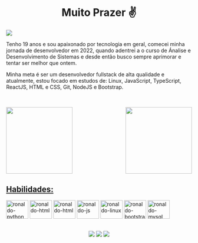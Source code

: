 <h1 align="center">Muito Prazer ✌️</h1>

<div>
<img src="https://media.discordapp.net/attachments/808170724224925736/1217100424033603645/ronaldo-pic_2.png?ex=6602cc19&is=65f05719&hm=5d8496ab8483518a0a2a13a68974aea181c786c49a8b607a84c95960240569c6&=&format=webp&quality=lossless&width=1311&height=671">
</div>

Tenho 19 anos e sou apaixonado por tecnologia em geral, comecei minha jornada de desenvolvedor em 2022, quando adentrei a o curso de Ánalise e Desenvolvimento de Sistemas e desde então busco sempre aprimorar e tentar ser melhor que ontem.

Minha meta é ser um desenvolvedor fullstack de alta qualidade e atualmente, estou focado em estudos de: Linux, JavaScript, TypeScript, ReactJS, HTML e CSS, Git, NodeJS e Bootstrap.
##
<br>
 
<div>
    <a href="https://github.com/ronaldodiass">
    <img height="180em" src="https://github-readme-stats.vercel.app/api?username=ronaldodiass&layout=compact&show_icons=true&theme=radical"/>  
    <img align="right" height="180em" src="https://github-readme-stats.vercel.app/api/top-langs/?username=ronaldodiass&show_icons=true&theme=radical">
</div>

##
      
<h2>Habilidades: </h2>

<div>
  <a href="https://www.python.org" target="_blank" rel="noreferrer">
   <img alt="ronaldo-python" height="50" width="60" src="https://cdn.jsdelivr.net/gh/devicons/devicon/icons/python/python-original.svg" /></a>
  <a href="https://www.w3.org/html/" target="_blank" rel="noreferrer">
   <img alt="ronaldo-html" height="50" width="60" src="https://cdn.jsdelivr.net/gh/devicons/devicon/icons/html5/html5-original.svg" /></a>
  <a href="https://www.w3.org/html/" target="_blank" rel="noreferrer">
   <img alt="ronaldo-html" height="50" width="60" src="https://cdn.jsdelivr.net/gh/devicons/devicon/icons/css3/css3-original.svg" /></a>
  <a href="https://developer.mozilla.org/en-US/docs/Web/JavaScript" target="_blank" rel="noreferrer">
   <img alt="ronaldo-js" height="50" width="60" src="https://cdn.jsdelivr.net/gh/devicons/devicon/icons/javascript/javascript-original.svg" /></a>
  <a href="https://www.linux.org/" target="_blank" rel="noreferrer">
   <img alt="ronaldo-linux" height="50" width="60" src="https://cdn.jsdelivr.net/gh/devicons/devicon/icons/linux/linux-original.svg"/></a>
  <a href="https://getbootstrap.com" target="_blank" rel="noreferrer">
   <img alt="ronaldo-bootstrap" height="50" width="60" src="https://cdn.jsdelivr.net/gh/devicons/devicon/icons/bootstrap/bootstrap-original.svg"/></a>
  <a href="https://www.mysql.com/" target="_blank" rel="noreferrer">
   <img alt="ronaldo-mysql" height="50" width="60" src="https://cdn.jsdelivr.net/gh/devicons/devicon/icons/mysql/mysql-original-wordmark.svg" />
  </a>
</div>

##

<div align="center"> 
  <a href="https://instagram.com/ronaldodb_" target="_blank"><img src="https://img.shields.io/badge/-Instagram-%23E4405F?style=for-the-badge&logo=instagram&logoColor=white" target="_blank"></a>
  <a href = "mailto:ronaldo_benedito@hotmail.com"><img src="https://img.shields.io/badge/-Gmail-%23333?style=for-the-badge&logo=gmail&logoColor=white" target="_blank"></a>
  <a href="https://www.linkedin.com/in/ronaldo-diass" target="_blank"><img src="https://img.shields.io/badge/-LinkedIn-%230077B5?style=for-the-badge&logo=linkedin&logoColor=white" target="_blank"></a> 
</div>



